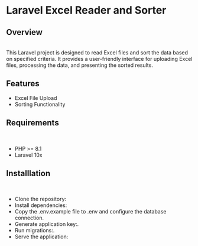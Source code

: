 # <b>Laravel Excel Reader and Sorter</b>
<h2>Overview</h2><br>
This Laravel project is designed to read Excel files and sort the data based on specified criteria. It provides a user-friendly interface for uploading Excel files, processing the data, and presenting the sorted results.
<h2>Features</h2>
<ul>
  <li>Excel File Upload</li>
  <li>Sorting Functionality</li>
</ul>
<h2>Requirements</h2><br>
<ul>
  <li>PHP >= 8.1</li>
  <li>Laravel 10x</li>
</ul>
<h2>Installlation</h2></br>
<ul>
  <li>Clone the repository:</li>
  <li>Install dependencies:</li>
  <li>Copy the .env.example file to .env and configure the database connection.</li>
  <li>Generate application key:.</li>
  <li>Run migrations:.</li>
  <li>Serve the application:</li>
</ul>

